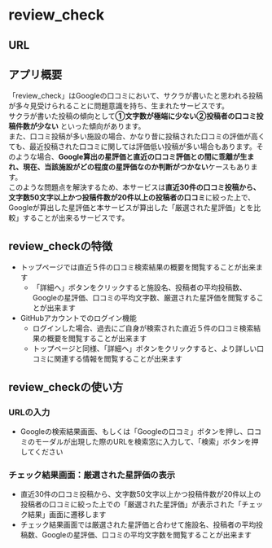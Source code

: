 # review_check
## URL
## アプリ概要
「review_check」はGoogleの口コミにおいて、サクラが書いたと思われる投稿が多々見受けられることに問題意識を持ち、生まれたサービスです。<br>サクラが書いた投稿の傾向として**①文字数が極端に少ない②投稿者の口コミ投稿件数が少ない** といった傾向があります。<br>また、口コミ投稿が多い施設の場合、かなり昔に投稿された口コミの評価が高くても、最近投稿された口コミに関しては評価低い投稿が多い場合もあります。そのような場合、**Google算出の星評価と直近の口コミ評価との間に乖離が生まれ、現在、当該施設がどの程度の星評価なのか判断がつかない**ケースもあります。<br>このような問題点を解決するため、本サービスは**直近30件の口コミ投稿から、文字数50文字以上かつ投稿件数が20件以上の投稿者の口コミ**に絞った上で、Googleが算出した星評価と本サービスが算出した「厳選された星評価」とを比較」することが出来るサービスです。
## review_checkの特徴
- トップページでは直近５件の口コミ検索結果の概要を閲覧することが出来ます
  - 「詳細へ」ボタンをクリックすると施設名、投稿者の平均投稿数、Googleの星評価、口コミの平均文字数、厳選された星評価を閲覧することが出来ます
- GitHubアカウントでのログイン機能
  - ログインした場合、過去にご自身が検索された直近５件の口コミ検索結果の概要を閲覧することが出来ます
  - トップページと同様、「詳細へ」ボタンをクリックすると、より詳しい口コミに関連する情報を閲覧することが出来ます  
## review_checkの使い方
### URLの入力
- Googleの検索結果画面、もしくは「Googleの口コミ」ボタンを押し、口コミのモーダルが出現した際のURLを検索窓に入力して、「検索」ボタンを押してください
### チェック結果画面：厳選された星評価の表示
- 直近30件の口コミ投稿から、文字数50文字以上かつ投稿件数が20件以上の投稿者の口コミに絞った上での「厳選された星評価」が表示された「チェック結果」画面に遷移します
- チェック結果画面では厳選された星評価と合わせて施設名、投稿者の平均投稿数、Googleの星評価、口コミの平均文字数を閲覧することが出来ます
